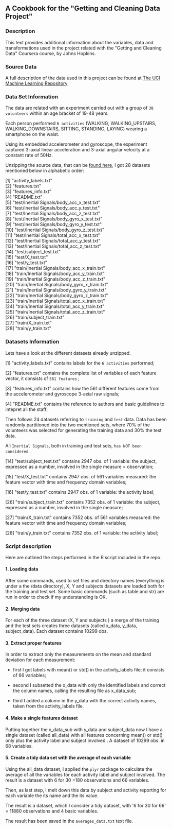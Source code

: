 
## A Cookbook for the "Getting and Cleaning Data Project"


### Description
This text provides additional information about the variables, data and transformations used in the project  related with the "Getting and Cleaning Data" Coursera course, by Johns Hopkins.

### Source Data

A full description of the data used in this project can be found at [The UCI Machine Learning Repository](http://archive.ics.uci.edu/ml/datasets/Human+Activity+Recognition+Using+Smartphones)


### Data Set Information

The data are related with an experiment carried out with a group of `30 volunteers`  within an age bracket of 19-48 years.   

Each person performed `6 activities` (WALKING, WALKING_UPSTAIRS, WALKING_DOWNSTAIRS, SITTING, STANDING, LAYING) wearing a smartphone on the waist. 

Using its embedded accelerometer and gyroscope, the experiment captured 3-axial linear acceleration and 3-axial angular velocity at a constant rate of 50Hz.

Unzipping the source data, that can be [found here](https://d396qusza40orc.cloudfront.net/getdata%2Fprojectfiles%2FUCI%20HAR%20Dataset.zip), I got 28 datasets mentioned below in alphabetic order:


[1] "activity_labels.txt"                         
[2] "features.txt"                                
[3] "features_info.txt"                           
[4] "README.txt"                                  
[5] "test/Inertial Signals/body_acc_x_test.txt"   
[6] "test/Inertial Signals/body_acc_y_test.txt"   
[7] "test/Inertial Signals/body_acc_z_test.txt"   
[8] "test/Inertial Signals/body_gyro_x_test.txt"  
[9] "test/Inertial Signals/body_gyro_y_test.txt"  
[10] "test/Inertial Signals/body_gyro_z_test.txt"  
[11] "test/Inertial Signals/total_acc_x_test.txt"  
[12] "test/Inertial Signals/total_acc_y_test.txt"  
[13] "test/Inertial Signals/total_acc_z_test.txt"  
[14] "test/subject_test.txt"                       
[15] "test/X_test.txt"                             
[16] "test/y_test.txt"                             
[17] "train/Inertial Signals/body_acc_x_train.txt"    
[18] "train/Inertial Signals/body_acc_y_train.txt"     
[19] "train/Inertial Signals/body_acc_z_train.txt"    
[20] "train/Inertial Signals/body_gyro_x_train.txt"      
[21] "train/Inertial Signals/body_gyro_y_train.txt"  
[22] "train/Inertial Signals/body_gyro_z_train.txt"  
[23] "train/Inertial Signals/total_acc_x_train.txt"  
[24] "train/Inertial Signals/total_acc_y_train.txt"  
[25] "train/Inertial Signals/total_acc_z_train.txt"  
[26] "train/subject_train.txt"                       
[27] "train/X_train.txt"                           
[28] "train/y_train.txt"    


### Datasets Information

Lets have a look at the different datasets already unzipped.

[1] "activity_labels.txt"  contains labels for the `6 activities` performed;


[2] "features.txt"  contains the complete list of variables of each feature vector, it consists of `561 features` ;


[3] "features_info.txt"   contains how the 561 different features come from the accelerometer and gyroscope 3-axial raw signals;


[4] "README.txt" contains the reference to authors and basic guidelines to intepret all the staff;                         

Then follows 24 datasets referring to `training` and  `test` data. Data has been randomly partitioned into the two mentioned sets, where 70% of the volunteers was selected for generating the training data and 30% the test data. 

All `Inertial Signals`,  both in training and test sets, `has NOT been considered`.

[14] "test/subject_test.txt"  contains 2947 obs. of  1 variable: the subject, expressed as a number, involved in the single measure = observation;


[15] "test/X_test.txt"  contains 2947 obs. of  561 variables  measured: the feature vector with time and frequency domain variables;


[16] "test/y_test.txt"  contains 2947 obs. of  1 variable: the activity label;


[26] "train/subject_train.txt"  contains 7352 obs. of  1 variable: the subject, expressed as a number, involved in the single measure;


[27] "train/X_train.txt"   contains 7352 obs. of  561 variables  measured: the feature vector with time and frequency domain variables;


[28] "train/y_train.txt" contains 7352 obs. of  1 variable: the activity label;



### Script description

Here are outlined the steps performed in the R script included in the repo.


#### 1. Loading data

After some commands, used to set files and directory names (everything is under a the /data directory), X, Y and subjects datasets are loaded both for the training and test set.
Some basic commands (such as table and str) are run in order to check if my understanding is OK. 

#### 2. Merging data

For each of the three dataset (X, Y and subjects ) a merge of the training and the test sets creates three datasets (called x_data, y_data, subject_data). Each dataset contains 10299 obs.

#### 3. Extract proper features

In order to extract only the measurements on the mean and standard deviation for each measurement:

- first I got labels with mean() or std() in the activity_labels file; it consists of 66 variables;

- second I subsetted the x_data with only the identified labels and correct the column names, calling the resulting file as x_data_sub;

- third I added a column in the y_data with the correct activity names, taken from the activity_labels file.


#### 4. Make a single features dataset 


Putting together the  x_data_sub with y_data and subject_data now I have a single dataset (called all_data) with all features concerning mean() or std() only plus the activity label and subject involved . A dataset of 10299 obs. in 68 variables. 

#### 5. Create a tidy data set with the average of each variable

Using the all_data dataset, I applied the `plyr` package to calculate the average of all the variables for each activity label and subject involved. The result is a dataset with 6 for 30 =180 observations and 66 variables.

Then, as last step, I melt down this data by subject and activity reporting for each variable the its name and the its value.

The result is a dataset, which I consider a tidy dataset,  with '6 for 30 for 66' = 11880 observations and 4 basic variables.

The result has been saved in the `averages_data.txt` text file.
